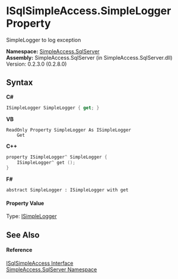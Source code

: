 # ISqlSimpleAccess.SimpleLogger Property 
 

SimpleLogger to log exception

**Namespace:**&nbsp;<a href="0aec4ece-a28c-8a60-ec49-ed778f89c036">SimpleAccess.SqlServer</a><br />**Assembly:**&nbsp;SimpleAccess.SqlServer (in SimpleAccess.SqlServer.dll) Version: 0.2.3.0 (0.2.8.0)

## Syntax

**C#**<br />
``` C#
ISimpleLogger SimpleLogger { get; }
```

**VB**<br />
``` VB
ReadOnly Property SimpleLogger As ISimpleLogger
	Get
```

**C++**<br />
``` C++
property ISimpleLogger^ SimpleLogger {
	ISimpleLogger^ get ();
}
```

**F#**<br />
``` F#
abstract SimpleLogger : ISimpleLogger with get

```


#### Property Value
Type: <a href="996d6010-ca3a-a104-5e7d-54aae67f3973">ISimpleLogger</a>

## See Also


#### Reference
<a href="809ed696-f903-b013-e8cb-92778c76d386">ISqlSimpleAccess Interface</a><br /><a href="0aec4ece-a28c-8a60-ec49-ed778f89c036">SimpleAccess.SqlServer Namespace</a><br />